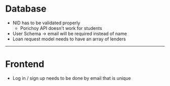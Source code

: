# __Database__

* NID has to be validated properly
    + Porichoy API doesn't work for students
* User Schema -> email will be required instead of name
* Loan request model needs to have an array of lenders

____________________________________________

# __Frontend__

* Log in / sign up needs to be done by email that is unique